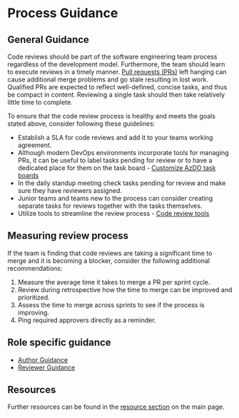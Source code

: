 # Process Guidance

## General Guidance

Code reviews should be part of the software engineering team process regardless of the development model. Furthermore, the team should learn to execute reviews in a timely manner. [Pull requests (PRs)](../pull-requests.md) left hanging can cause additional merge problems and go stale resulting in lost work. Qualified PRs are expected to reflect well-defined, concise tasks, and thus be compact in content. Reviewing a single task should then take relatively little time to complete.

To ensure that the code review process is healthy and meets the goals stated above, consider following these guidelines:

- Establish a SLA for code reviews and add it to your teams working agreement.
- Although modern DevOps environments incorporate tools for managing PRs, it can be useful to label tasks pending for review or to have a dedicated place for them on the task board - [Customize AzDO task boards](./customize-ado.md#task-boards)
- In the daily standup meeting check tasks pending for review and make sure they have reviewers assigned.
- Junior teams and teams new to the process can consider creating separate tasks for reviews together with the tasks themselves.
- Utilize tools to streamline the review process - [Code review tools](../tools.md)

## Measuring review process

If the team is finding that code reviews are taking a significant time to merge and it is becoming a blocker, consider the following additional recommendations:

1. Measure the average time it takes to merge a PR per sprint cycle.
1. Review during retrospective how the time to merge can be improved and prioritized.
1. Assess the time to merge across sprints to see if the process is improving.
1. Ping required approvers directly as a reminder.

## Role specific guidance

- [Author Guidance](./author-guidance.md)
- [Reviewer Guidance](./reviewer-guidance.md)

## Resources

Further resources can be found in the [resource section](../README.md#resources) on the main page.
